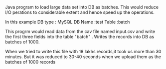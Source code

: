Java program to load large data set  into DB as batches.
This would reduce I/O perations to considerable extent and hence speed up the operations.

In this example DB type : MySQL
                DB Name :test
                Table  :batch
                
This progrm would read data from the cav file named input.csv and write the first three fields into the table "batch" .
Writes the records into DB as batches of 1000. 

When we tried to write this file with 18 lakhs records,it took us more than 30 minutes. But it was reduced to 30-40 seconds when we upload them as the batches of 1000 records
        
                
      

